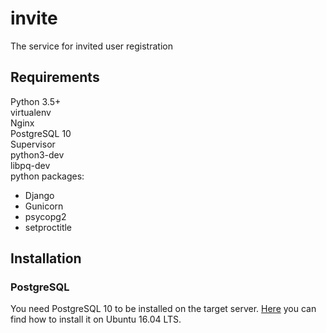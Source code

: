 # invite
The service for invited user registration  
## Requirements
Python 3.5+  
virtualenv  
Nginx  
PostgreSQL 10  
Supervisor  
python3-dev  
libpq-dev  
python packages:  
- Django  
- Gunicorn  
- psycopg2  
- setproctitle  
   
## Installation  
### PostgreSQL  
You need PostgreSQL 10 to be installed on the target server. [Here](https://tecadmin.net/install-postgresql-server-on-ubuntu/) you can find how to install it on Ubuntu 16.04 LTS.  

